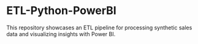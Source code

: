 # ETL-Python-PowerBI
This repository showcases an ETL pipeline for processing synthetic sales data and visualizing insights with Power BI.
